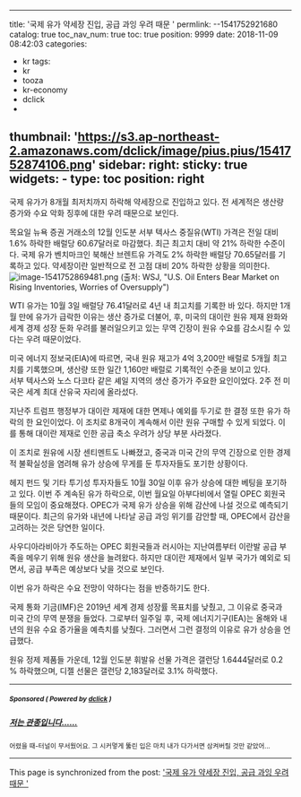 
---
title: '국제 유가 약세장 진입, 공급 과잉 우려 때문 '
permlink: --1541752921680
catalog: true
toc_nav_num: true
toc: true
position: 9999
date: 2018-11-09 08:42:03
categories:
- kr
tags:
- kr
- tooza
- kr-economy
- dclick
- 
thumbnail: 'https://s3.ap-northeast-2.amazonaws.com/dclick/image/pius.pius/1541752874106.png'
sidebar:
    right:
        sticky: true
widgets:
    -
        type: toc
        position: right
---


국제 유가가 8개월 최저치까지 하락해 약세장으로 진입하고 있다. 전 세계적은 생산량 증가와 수요 악화 징후에 대한 우려 때문으로 보인다. 

목요일 뉴욕 증권 거래소의 12월 인도분 서부 텍사스 중질유(WTI) 가격은 전일 대비 1.6% 하락한 배럴당 60.67달러로 마감했다. 최근 최고치 대비 약 21% 하락한 수준이다. 국제 유가 벤치마크인 북해산 브렌트유 가격도 2% 하락한 배럴당 70.65달러를 기록하고 있다. 약세장이란 일반적으로 전 고점 대비 20% 하락한 상황을 의미한다. 
﻿
![image-1541752869481.png](https://s3.ap-northeast-2.amazonaws.com/dclick/image/pius.pius/1541752874106.png)
(출처: WSJ, "U.S. Oil Enters Bear Market on Rising Inventories, Worries of Oversupply")

WTI 유가는 10월 3일 배럴당 76.41달러로 4년 내 최고치를 기록한 바 있다. 하지만 1개월 만에 유가가 급락한 이유는 생산 증가로 더불어, 후, 미국의 대이란 원유 제재 완화와 세계 경제 성장 둔화 우려를 불러일으키고 있는 무역 긴장이 원유 수요를 감소시킬 수 있다는 우려 때문이었다. 

미국 에너지 정보국(EIA)에 따르면, 국내 원유 재고가 4억 3,200만 배럴로 5개월 최고치를 기록했으며, 생산량 또한 일간 1,160만 배럴로 기록적인 수준을 보이고 있다.  
서부 텍사스와 노스 다코타 같은 셰일 지역의 생산 증가가 주요한 요인이었다. 2주 전 미국은 세계 최대 산유국 자리에 올라섰다.  

지난주 트럼프 행정부가 대이란 제재에 대한 면제나 예외를 두기로 한 결정 또한 유가 하락의 한 요인이었다. 이 조치로 8개국이 계속해서 이란 원유 구매할 수 있게 되었다. 이를 통해 대이란 제재로 인한 공급 축소 우려가 상당 부분 사라졌다. 
  
이 조치로 원유에 시장 센티멘트도 나빠졌고, 중국과 미국 간의 무역 긴장으로 인한 경제적 불확실성을 염려해 유가 상승에 무게를 둔 투자자들도 포기한 상황이다.  

헤지 펀드 및 기타 투기성 투자자들도 10월 30일 이후 유가 상승에 대한 베팅을 포기하고 있다. 이번 주 계속된 유가 하락으로, 이번 월요일 아부다비에서 열릴 OPEC 회원국들의 모임이 중요해졌다. OPEC가 국제 유가 상승을 위해 감산에 나설 것으로 예측되기 때문이다. 최근의 유가와 내년에 나타날 공급 과잉 위기를 감안할 때, OPEC에서 감산을 고려하는 것은 당연한 일이다. 
  
사우디아라비아가 주도하는 OPEC 회원국들과 러시아는 지난여름부터 이란발 공급 부족을 메우기 위해 원유 생산을 늘려왔다. 하지만 대이란 제재에서 일부 국가가 예외로 되면서, 공급 부족은 예상보다 낮을 것으로 보인다. 

이번 유가 하락은 수요 전망이 약하다는 점을 반증하기도 한다.  

국제 통화 기금(IMF)은 2019년 세계 경제 성장률 목표치를 낮췄고, 그 이유로 중국과 미국 간의 무역 분쟁을 들었다. 그로부터 일주일 후, 국제 에너지기구(IEA)는 올해와 내년의 원유 수요 증가율을 예측치를 낮췄다. 그러면서 그런 결정의 이유로 유가 상승을  언급했다. 

원유 정제 제품들 가운데, 12월 인도분 휘발유 선물 가격은 갤런당 1.6444달러로 0.2 % 하락했으며, 디젤 선물은 갤런당 2,183달러로 3.1% 하락했다. 


---

#####  <sub> **Sponsored ( Powered by [dclick](https://www.dclick.io) )** </sub>
##### [저는 관종입니다......](https://api.dclick.io/v1/c?x=eyJhbGciOiJIUzI1NiIsInR5cCI6IkpXVCJ9.eyJjIjoicGl1cy5waXVzIiwicyI6Ii0tMTU0MTc1MjkyMTY4MCIsImEiOlsidC0xNzkiXSwidXJsIjoiaHR0cHM6Ly9zdGVlbWl0LmNvbS9kY2xpY2svQHNpbmRvamEvLS0xNTM5ODc3ODkxNDAxIiwiaWF0IjoxNTQxNzUyOTIxLCJleHAiOjE4NTcxMTI5MjF9.fh-_37bDexVENveEm6uM8NaZrs1amqsaiRI1AhMLwmM)
<sup>어렸을 때-터널이 무서웠어요. 그 시커멓게 뚫린 입은 마치 내가 다가서면 삼켜버릴 것만 같았어...</sup>
</center>

- - -

This page is synchronized from the post: ['국제 유가 약세장 진입, 공급 과잉 우려 때문 '](https://steemit.com/@pius.pius/--1541752921680)
